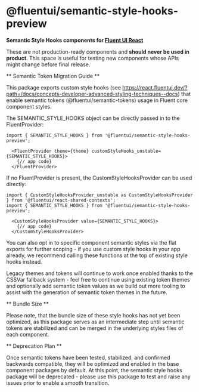 # @fluentui/semantic-style-hooks-preview

**Semantic Style Hooks components for [Fluent UI React](https://react.fluentui.dev/)**

These are not production-ready components and **should never be used in product**. This space is useful for testing new components whose APIs might change before final release.

** Semantic Token Migration Guide **

This package exports custom style hooks (see https://react.fluentui.dev/?path=/docs/concepts-developer-advanced-styling-techniques--docs) that enable semantic tokens (@fluentui/semantic-tokens) usage in Fluent core component styles.

The SEMANTIC_STYLE_HOOKS object can be directly passed in to the FluentProvider:

```
import { SEMANTIC_STYLE_HOOKS } from '@fluentui/semantic-style-hooks-preview';

  <FluentProvider theme={theme} customStyleHooks_unstable={SEMANTIC_STYLE_HOOKS}>
    {// app code}
  </FluentProvider>
```

If no FluentProvider is present, the CustomStyleHooksProvider can be used directly:

```
import { CustomStyleHooksProvider_unstable as CustomStyleHooksProvider } from '@fluentui/react-shared-contexts';
import { SEMANTIC_STYLE_HOOKS } from '@fluentui/semantic-style-hooks-preview';

  <CustomStyleHooksProvider value={SEMANTIC_STYLE_HOOKS}>
    {// app code}
  </CustomStyleHooksProvider>
```

You can also opt in to specific component semantic styles via the flat exports for further scoping - if you use custom style hooks in your app already, we recommend calling these functions at the top of existing style hooks instead.

Legacy themes and tokens will continue to work once enabled thanks to the CSSVar fallback system - feel free to continue using existing token themes and optionally add semantic token values as we build out more tooling to assist with the generation of semantic token themes in the future.

** Bundle Size **

Please note, that the bundle size of these style hooks has not yet been optimized, as this package serves as an intermediate step until semantic tokens are stabilized and can be merged in the underlying styles files of each component.

** Deprecation Plan **

Once semantic tokens have been tested, stabilized, and confirmed backwards compatible, they will be optimized and enabled in the base component packages by default. At this point, the semantic style hooks package will be deprecated - please use this package to test and raise any issues prior to enable a smooth transition.

